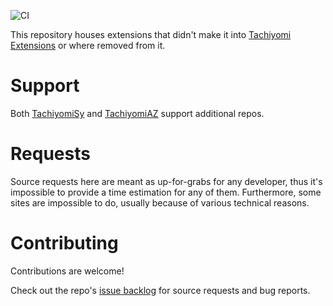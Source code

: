 ![CI](https://github.com/AriaMoradi/tachiyomi-unofficial-extensions/workflows/CI/badge.svg?event=push)

This repository houses extensions that didn't make it into [Tachiyomi Extensions](https://github.com/tachiyomiorg/tachiyomi-extensions) or where removed from it.

# Support

Both [TachiyomiSy](https://github.com/jobobby04/TachiyomiSY) and [TachiyomiAZ](https://github.com/az4521/TachiyomiAZ) support additional repos.

# Requests

Source requests here are meant as up-for-grabs for any developer, thus it's impossible to provide a time estimation for any of them. Furthermore, some sites are impossible to do, usually because of various technical reasons.


# Contributing

Contributions are welcome!

Check out the repo's [issue backlog](https://github.com/AriaMoradi/tachiyomi-unofficial-extensions/issues) for source requests and bug reports.
